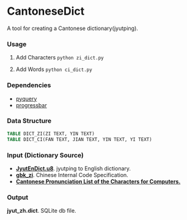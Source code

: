 CantoneseDict
=============

A tool for creating a Cantonese dictionary(jyutping).
### Usage
1. Add Characters
	`python zi_dict.py`

2. Add Words
    `python ci_dict.py`

### Dependencies
* [pyquery][1]
* [progressbar][2]

### Data Structure
```SQL
TABLE DICT_ZI(ZI TEXT, YIN TEXT)
TABLE DICT_CI(FAN TEXT, JIAN TEXT, YIN TEXT, YI TEXT)
```

### Input (Dictionary Source)
* **[JyutEnDict.u8][3]**. jyutping to English dictionary.
* **[gbk_zi][4]**. Chinese Internal Code Specification.
* **[Cantonese Pronunciation List of the Characters for Computers.][5]**


### Output
**jyut_zh.dict**. SQLite db file.


  [1]: https://pypi.python.org/pypi/pyquery
  [2]: http://code.google.com/p/python-progressbar/
  [3]: http://sourceforge.net/projects/e-guidedog/files/related%20third%20party%20software/0.3/JyutEnDict.zip/download
  [4]: http://ff.163.com/newflyff/gbk-list/
  [5]: http://www.iso10646hk.net/jp/
